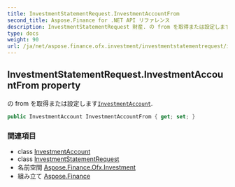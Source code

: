 ```yaml
---
title: InvestmentStatementRequest.InvestmentAccountFrom
second_title: Aspose.Finance for .NET API リファレンス
description: InvestmentStatementRequest 財産. の from を取得または設定しますInvestmentAccount.
type: docs
weight: 90
url: /ja/net/aspose.finance.ofx.investment/investmentstatementrequest/investmentaccountfrom/
---
```

## InvestmentStatementRequest.InvestmentAccountFrom property

の from を取得または設定します[`InvestmentAccount`](../../../aspose.finance.ofx/investmentaccount/).

```csharp
public InvestmentAccount InvestmentAccountFrom { get; set; }
```

### 関連項目

* class [InvestmentAccount](../../../aspose.finance.ofx/investmentaccount/)
* class [InvestmentStatementRequest](../)
* 名前空間 [Aspose.Finance.Ofx.Investment](../../investmentstatementrequest/)
* 組み立て [Aspose.Finance](../../../)


